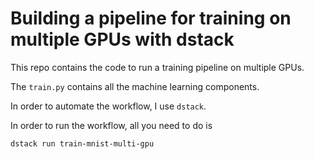 # Building a pipeline for training on multiple GPUs with dstack

This repo contains the code to run a training pipeline on multiple GPUs.

The `train.py` contains all the machine learning components.

In order to automate the workflow, I use `dstack`.

In order to run the workflow, all you need to do is 

```bash
dstack run train-mnist-multi-gpu
```